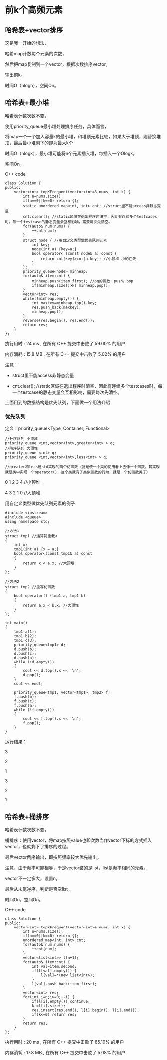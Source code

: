 # 前k个高频元素

## 哈希表+vector排序
这是我一开始的想法，

哈希map计数每个元素的次数，

然后把map复制到一个vector，根据次数排序vector，

输出前k。

时间O（nlogn），空间On。

## 哈希表+最小堆

哈希表计数次数不变，

使用priority_queue最小堆处理排序任务，具体而言，

将map一个一个加入容量k的最小堆，和堆顶元素比较，如果大于堆顶，则替换堆顶，最后最小堆剩下的即为最大k个

时间O（nlogk），最小堆可能将n个元素插入堆，每插入一个Ologk。

空间On。

C++ code
```
class Solution {
public:
    vector<int> topKFrequent(vector<int>& nums, int k) {
        int n=nums.size();
        if(n==0||k==0) return {};
        static unordered_map<int, int> cnt; //struct里不能access非静态变量
        cnt.clear(); //static区域在退出程序时清空，因此有连续多个testcases时，每一个testcase的静态变量会互相影响，需要每次先清空。
        for(auto& num:nums) {
            ++cnt[num];
        }
        struct node { //用自定义类型做优先队列元素
            int key;
            node(int a) {key=a;}
            bool operator< (const node& a) const {
                return cnt[key]>cnt[a.key]; //小顶堆 小的在先 
            }
        };
        priority_queue<node> minheap;
        for(auto& item:cnt) {
            minheap.push(item.first); //pq的函数：push，pop
            if(minheap.size()>k) minheap.pop();
        }
        vector<int> res;
        while(!minheap.empty()) {
            int maxkey=minheap.top().key;
            res.push_back(maxkey);
            minheap.pop();
        }
        reverse(res.begin(), res.end());
        return res;
    }
};
```
执行用时 :
24 ms
, 在所有 C++ 提交中击败了
59.00%
的用户

内存消耗 :
15.8 MB
, 在所有 C++ 提交中击败了
5.02%
的用户

注意：
- struct里不能access非静态变量

- cnt.clear(); //static区域在退出程序时清空，因此有连续多个testcases时，每一个testcase的静态变量会互相影响，需要每次先清空。

上面用到的数据结构是优先队列，下面做一个用法介绍

### 优先队列
定义：priority_queue<Type, Container, Functional>
```
//升序队列 小顶堆
priority_queue <int,vector<int>,greater<int> > q;
//降序队列 大顶堆
priority_queue <int> q;
priority_queue <int,vector<int>,less<int> > q;

//greater和less是std实现的两个仿函数（就是使一个类的使用看上去像一个函数。其实现就是类中实现一个operator()，这个类就有了类似函数的行为，就是一个仿函数类了）
```


0 1 2 3 4 //小顶堆

4 3 2 1 0 //大顶堆


用自定义类型做优先队列元素的例子
```
#include <iostream>
#include <queue>
using namespace std;

//方法1
struct tmp1 //运算符重载<
{
    int x;
    tmp1(int a) {x = a;}
    bool operator<(const tmp1& a) const
    {
        return x < a.x; //大顶堆
    }
};

//方法2
struct tmp2 //重写仿函数
{
    bool operator() (tmp1 a, tmp1 b) 
    {
        return a.x < b.x; //大顶堆
    }
};

int main() 
{
    tmp1 a(1);
    tmp1 b(2);
    tmp1 c(3);
    priority_queue<tmp1> d;
    d.push(b);
    d.push(c);
    d.push(a);
    while (!d.empty()) 
    {
        cout << d.top().x << '\n';
        d.pop();
    }
    cout << endl;

    priority_queue<tmp1, vector<tmp1>, tmp2> f;
    f.push(b);
    f.push(c);
    f.push(a);
    while (!f.empty()) 
    {
        cout << f.top().x << '\n';
        f.pop();
    }
}
```
运行结果：

3

2

1
 
3

2

1


## 哈希表+桶排序

哈希表计数次数不变，

桶排序：使用vector，将map按照value也即次数当作vector下标的方式插入vector，也就剩下了排序的过程。

最后vector倒序输出，即按照频率较大优先输出。

注意，由于频率可能相等，于是vector装的是list，list是频率相同的元素。

vector不一定多大，设置n，

最后从末尾逆序，判断是否空list。

时间On，空间On。

C++ code
```
class Solution {
public:
    vector<int> topKFrequent(vector<int>& nums, int k) {
        int n=nums.size();
        if(n==0||k==0) return {};
        unordered_map<int, int> cnt;
        for(auto& num:nums) {
            ++cnt[num];
        }
        vector<list<int>> l(n+1);
        for(auto& item:cnt) {
            int val=item.second;
            if(l[val].empty()) {
                l[val]=*(new list<int>);
            }
            l[val].push_back(item.first);
        }
        vector<int> res;
        for(int i=n;i>=0;--i) {
            if(l[i].empty()) continue;
            k-=l[i].size();
            res.insert(res.end(), l[i].begin(), l[i].end());
            if(k<=0) return res;
        }
        return res;
    }
};
```
执行用时 :
20 ms
, 在所有 C++ 提交中击败了
85.19%
的用户

内存消耗 :
17.8 MB
, 在所有 C++ 提交中击败了
5.08%
的用户
